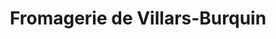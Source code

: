 ---
title: "Fromagerie de Villars-Burquin"
url: /villars-burquin/fromagerie-de-villars-burquin/
shop: Käse
---